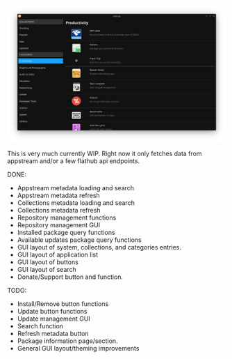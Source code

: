 ![screenshot](screenshots/flatshop_agnostic.png)

This is very much currently WIP. Right now it only fetches data from appstream and/or a few flathub api endpoints.

DONE:
- Appstream metadata loading and search
- Appstream metadata refresh
- Collections metadata loading and search
- Collections metadata refresh
- Repository management functions
- Repository management GUI
- Installed package query functions
- Available updates package query functions
- GUI layout of system, collections, and categories entries.
- GUI layout of application list
- GUI layout of buttons
- GUI layout of search
- Donate/Support button and function.

TODO:
- Install/Remove button functions
- Update button functions
- Update management GUI
- Search function
- Refresh metadata button
- Package information page/section.
- General GUI layout/theming improvements
